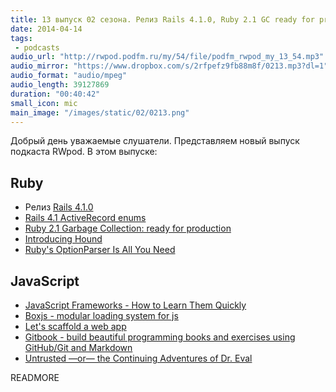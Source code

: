 ```yaml
---
title: 13 выпуск 02 сезона. Релиз Rails 4.1.0, Ruby 2.1 GC ready for production, Hound, Boxjs, Gitbook и прочее
date: 2014-04-14
tags:
 - podcasts
audio_url: "http://rwpod.podfm.ru/my/54/file/podfm_rwpod_my_13_54.mp3"
audio_mirror: "https://www.dropbox.com/s/2rfpefz9fb88m8f/0213.mp3?dl=1"
audio_format: "audio/mpeg"
audio_length: 39127869
duration: "00:40:42"
small_icon: mic
main_image: "/images/static/02/0213.png"
---
```


Добрый день уважаемые слушатели. Представляем новый выпуск подкаста RWpod. В этом выпуске:

## Ruby

 - Релиз [Rails 4.1.0](http://weblog.rubyonrails.org/2014/4/8/Rails-4-1/)
 - [Rails 4.1 ActiveRecord enums](http://dev.mikamai.com/post/82355998967/rails-4-1-activerecord-enums)
 - [Ruby 2.1 Garbage Collection: ready for production](http://samsaffron.com/archive/2014/04/08/ruby-2-1-garbage-collection-ready-for-production)
 - [Introducing Hound](http://robots.thoughtbot.com/introducing-hound)
 - [Ruby's OptionParser Is All You Need](http://blog.ericrafaloff.com/rubys-optionparser-is-all-you-need.html)

## JavaScript

 - [JavaScript Frameworks - How to Learn Them Quickly](http://www.funnyant.com/javascript-frameworks/)
 - [Boxjs - modular loading system for js](http://boxjs.com/)
 - [Let's scaffold a web app](http://yeoman.io/codelab.html)
 - [Gitbook - build beautiful programming books and exercises using GitHub/Git and Markdown](http://www.gitbook.io/)
 - [Untrusted —or— the Continuing Adventures of Dr. Eval](http://alexnisnevich.github.io/untrusted/)

READMORE

